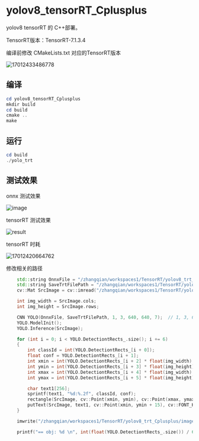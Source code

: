 # yolov8_tensorRT_Cplusplus
yolov8 tensorRT 的 C++部署。

TensorRT版本：TensorRT-7.1.3.4

编译前修改 CMakeLists.txt 对应的TensorRT版本

![17012433486778](https://github.com/cqu20160901/yolov8_tensorRT_Cplusplus/assets/22290931/62dbacce-3197-43b1-b44d-ed18f4619ba4)

## 编译
```powershell
cd yolov8_tensorRT_Cplusplus
mkdir build
cd build
cmake ..
make
```

## 运行
```powershell
cd build
./yolo_trt
```

## 测试效果

onnx 测试效果

![image](https://github.com/cqu20160901/yolov8_tensorRT_Cplusplus/assets/22290931/8574c0ce-fc56-4b3c-9c7e-ec31e29b01ed)

tensorRT 测试效果

![result](https://github.com/cqu20160901/yolov8_tensorRT_Cplusplus/assets/22290931/29a8115d-a5ce-4c58-9b1a-c48766cdfcd5)

tensorRT 时耗

![17012420664762](https://github.com/cqu20160901/yolov8_tensorRT_Cplusplus/assets/22290931/781af480-1f2c-473e-a254-366598866141)


修改相关的路径
```cpp
    std::string OnnxFile = "/zhangqian/workspaces1/TensorRT/yolov8_trt_Cplusplus/models/yolov8n_ZQ.onnx";
    std::string SaveTrtFilePath = "/zhangqian/workspaces1/TensorRT/yolov8_trt_Cplusplus/models/yolov8n_ZQ.trt";
    cv::Mat SrcImage = cv::imread("/zhangqian/workspaces1/TensorRT/yolov8_trt_Cplusplus/images/test.jpg");

    int img_width = SrcImage.cols;
    int img_height = SrcImage.rows;

    CNN YOLO(OnnxFile, SaveTrtFilePath, 1, 3, 640, 640, 7);  // 1, 3, 640, 640, 7 前四个为模型输入的NCWH, 7为模型输出叶子节点的个数+1，（本示例中的onnx模型输出有6个叶子节点，再+1=7）
    YOLO.ModelInit();
    YOLO.Inference(SrcImage);

    for (int i = 0; i < YOLO.DetectiontRects_.size(); i += 6)
    {
        int classId = int(YOLO.DetectiontRects_[i + 0]);
        float conf = YOLO.DetectiontRects_[i + 1];
        int xmin = int(YOLO.DetectiontRects_[i + 2] * float(img_width) + 0.5);
        int ymin = int(YOLO.DetectiontRects_[i + 3] * float(img_height) + 0.5);
        int xmax = int(YOLO.DetectiontRects_[i + 4] * float(img_width) + 0.5);
        int ymax = int(YOLO.DetectiontRects_[i + 5] * float(img_height) + 0.5);

        char text1[256];
        sprintf(text1, "%d:%.2f", classId, conf);
        rectangle(SrcImage, cv::Point(xmin, ymin), cv::Point(xmax, ymax), cv::Scalar(255, 0, 0), 2);
        putText(SrcImage, text1, cv::Point(xmin, ymin + 15), cv::FONT_HERSHEY_SIMPLEX, 0.7, cv::Scalar(0, 0, 255), 2);
    }

    imwrite("/zhangqian/workspaces1/TensorRT/yolov8_trt_Cplusplus/images/result.jpg", SrcImage);

    printf("== obj: %d \n", int(float(YOLO.DetectiontRects_.size()) / 6.0));

```




